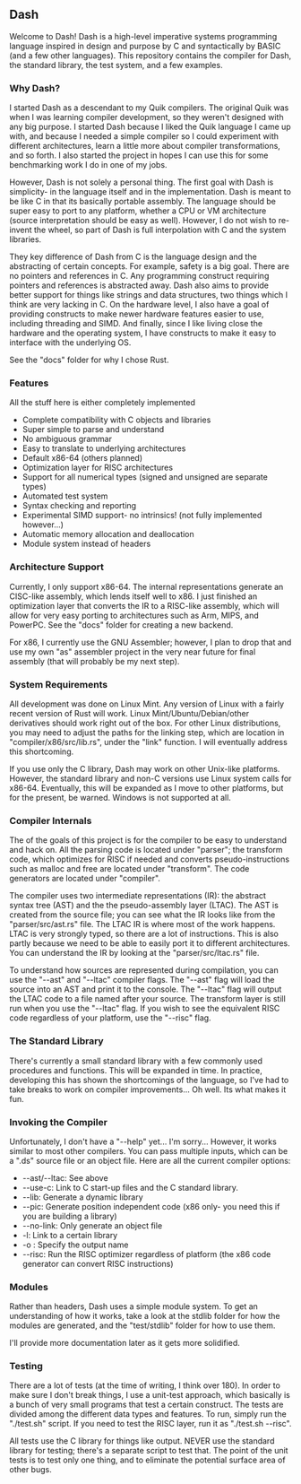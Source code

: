 ## Dash

Welcome to Dash! Dash is a high-level imperative systems programming language inspired in design and purpose by C and syntactically by BASIC (and a few other languages). This repository contains the compiler for Dash, the standard library, the test system, and a few examples.

### Why Dash?

I started Dash as a descendant to my Quik compilers. The original Quik was when I was learning compiler development, so they weren't designed with any big purpose. I started Dash because I liked the Quik language I came up with, and because I needed a simple compiler so I could experiment with different architectures, learn a little more about compiler transformations, and so forth. I also started the project in hopes I can use this for some benchmarking work I do in one of my jobs.

However, Dash is not solely a personal thing. The first goal with Dash is simplicity- in the language itself and in the implementation. Dash is meant to be like C in that its basically portable assembly. The language should be super easy to port to any platform, whether a CPU or VM architecture (source interpretation should be easy as well). However, I do not wish to re-invent the wheel, so part of Dash is full interpolation with C and the system libraries.

They key difference of Dash from C is the language design and the abstracting of certain concepts. For example, safety is a big goal. There are no pointers and references in C. Any programming construct requiring pointers and references is abstracted away. Dash also aims to provide better support for things like strings and data structures, two things which I think are very lacking in C. On the hardware level, I also have a goal of providing constructs to make newer hardware features easier to use, including threading and SIMD. And finally, since I like living close the hardware and the operating system, I have constructs to make it easy to interface with the underlying OS.

See the "docs" folder for why I chose Rust.

### Features

All the stuff here is either completely implemented

* Complete compatibility with C objects and libraries
* Super simple to parse and understand
* No ambiguous grammar
* Easy to translate to underlying architectures
* Default x86-64 (others planned)
* Optimization layer for RISC architectures
* Support for all numerical types (signed and unsigned are separate types)
* Automated test system
* Syntax checking and reporting
* Experimental SIMD support- no intrinsics! (not fully implemented however...)
* Automatic memory allocation and deallocation
* Module system instead of headers

### Architecture Support

Currently, I only support x86-64. The internal representations generate an CISC-like assembly, which lends itself well to x86. I just finished an optimization layer that converts the IR to a RISC-like assembly, which will allow for very easy porting to architectures such as Arm, MIPS, and PowerPC. See the "docs" folder for creating a new backend.

For x86, I currently use the GNU Assembler; however, I plan to drop that and use my own "as" assembler project in the very near future for final assembly (that will probably be my next step).

### System Requirements

All development was done on Linux Mint. Any version of Linux with a fairly recent version of Rust will work. Linux Mint/Ubuntu/Debian/other derivatives should work right out of the box. For other Linux distributions, you may need to adjust the paths for the linking step, which are location in "compiler/x86/src/lib.rs", under the "link" function. I will eventually address this shortcoming.

If you use only the C library, Dash may work on other Unix-like platforms. However, the standard library and non-C versions use Linux system calls for x86-64. Eventually, this will be expanded as I move to other platforms, but for the present, be warned. Windows is not supported at all.

### Compiler Internals

The of the goals of this project is for the compiler to be easy to understand and hack on. All the parsing code is located under "parser"; the transform code, which optimizes for RISC if needed and converts pseudo-instructions such as malloc and free are located under "transform". The code generators are located under "compiler".

The compiler uses two intermediate representations (IR): the abstract syntax tree (AST) and the the pseudo-assembly layer (LTAC). The AST is created from the source file; you can see what the IR looks like from the "parser/src/ast.rs" file. The LTAC IR is where most of the work happens. LTAC is very strongly typed, so there are a lot of instructions. This is also partly because we need to be able to easily port it to different architectures. You can understand the IR by looking at the "parser/src/ltac.rs" file.

To understand how sources are represented during compilation, you can use the "--ast" and "--ltac" compiler flags. The "--ast" flag will load the source into an AST and print it to the console. The "--ltac" flag will output the LTAC code to a file named after your source. The transform layer is still run when you use the "--ltac" flag. If you wish to see the equivalent RISC code regardless of your platform, use the "--risc" flag.

### The Standard Library

There's currently a small standard library with a few commonly used procedures and functions. This will be expanded in time. In practice, developing this has shown the shortcomings of the language, so I've had to take breaks to work on compiler improvements... Oh well. Its what makes it fun.

### Invoking the Compiler

Unfortunately, I don't have a "--help" yet... I'm sorry... However, it works similar to most other compilers. You can pass multiple inputs, which can be a ".ds" source file or an object file. Here are all the current compiler options:

* --ast/--ltac: See above
* --use-c: Link to C start-up files and the C standard library.
* --lib: Generate a dynamic library
* --pic: Generate position independent code (x86 only- you need this if you are building a library)
* --no-link: Only generate an object file
* -l<lib>: Link to a certain library
* -o <name>: Specify the output name
* --risc: Run the RISC optimizer regardless of platform (the x86 code generator can convert RISC instructions)

### Modules

Rather than headers, Dash uses a simple module system. To get an understanding of how it works, take a look at the stdlib folder for how the modules are generated, and the "test/stdlib" folder for how to use them.

I'll provide more documentation later as it gets more solidified.

### Testing

There are a lot of tests (at the time of writing, I think over 180). In order to make sure I don't break things, I use a unit-test approach, which basically is a bunch of very small programs that test a certain construct. The tests are divided among the different data types and features. To run, simply run the "./test.sh" script. If you need to test the RISC layer, run it as "./test.sh --risc".

All tests use the C library for things like output. NEVER use the standard library for testing; there's a separate script to test that. The point of the unit tests is to test only one thing, and to eliminate the potential surface area of other bugs.


